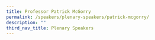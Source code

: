 ```yaml
---
title: Professor Patrick McGorry
permalink: /speakers/plenary-speakers/patrick-mcgorry/
description: ""
third_nav_title: Plenary Speakers
---
```

